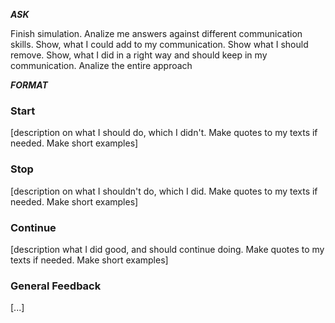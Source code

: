 ___ASK___

Finish simulation. Analize me answers against different communication skills.  Show, what I could add to my communication. Show what I should remove. Show, what I did in a right way and should keep in my communication. Analize the entire approach

___FORMAT___

### Start

[description on what I should do, which I didn't. Make quotes to my texts if needed. Make short examples]

### Stop

[description on what I shouldn't do, which I did. Make quotes to my texts if needed. Make short examples]

### Continue

[description what I did good, and should continue doing. Make quotes to my texts if needed. Make short examples]

### General Feedback

[...]

